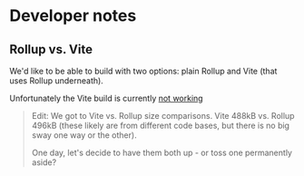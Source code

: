 # Developer notes

## Rollup vs. Vite

We'd like to be able to build with two options: plain Rollup and Vite (that uses Rollup underneath).

Unfortunately the Vite build is currently [not working](https://github.com/akauppi/GroundLevel-firebase-es/issues/35) 

>Edit: We got to Vite vs. Rollup size comparisons. Vite 488kB vs. Rollup 496kB (these likely are from different code bases, but there is no big sway one way or the other).
>
>One day, let's decide to have them both up - or toss one permanently aside?
